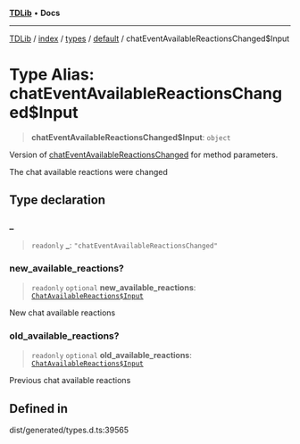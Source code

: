[**TDLib**](../../../../../../README.md) • **Docs**

***

[TDLib](../../../../../../modules.md) / [index](../../../../../README.md) / [types](../../../README.md) / [default](../README.md) / chatEventAvailableReactionsChanged$Input

# Type Alias: chatEventAvailableReactionsChanged$Input

> **chatEventAvailableReactionsChanged$Input**: `object`

Version of [chatEventAvailableReactionsChanged](chatEventAvailableReactionsChanged.md) for method parameters.

The chat available reactions were changed

## Type declaration

### \_

> `readonly` **\_**: `"chatEventAvailableReactionsChanged"`

### new\_available\_reactions?

> `readonly` `optional` **new\_available\_reactions**: [`ChatAvailableReactions$Input`](ChatAvailableReactions$Input.md)

New chat available reactions

### old\_available\_reactions?

> `readonly` `optional` **old\_available\_reactions**: [`ChatAvailableReactions$Input`](ChatAvailableReactions$Input.md)

Previous chat available reactions

## Defined in

dist/generated/types.d.ts:39565
